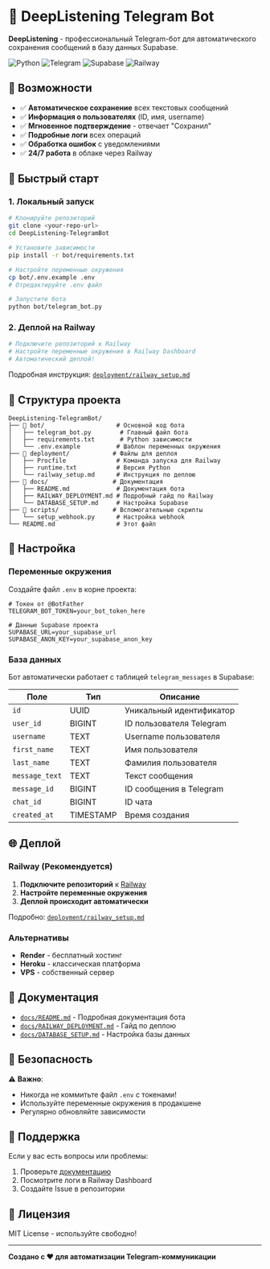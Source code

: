 # 🤖 DeepListening Telegram Bot

**DeepListening** - профессиональный Telegram-бот для автоматического сохранения сообщений в базу данных Supabase.

![Python](https://img.shields.io/badge/Python-3.9+-blue.svg)
![Telegram](https://img.shields.io/badge/Telegram-Bot-blue.svg)
![Supabase](https://img.shields.io/badge/Database-Supabase-green.svg)
![Railway](https://img.shields.io/badge/Deploy-Railway-purple.svg)

## 🎯 Возможности

- ✅ **Автоматическое сохранение** всех текстовых сообщений
- ✅ **Информация о пользователях** (ID, имя, username)
- ✅ **Мгновенное подтверждение** - отвечает "Сохранил"
- ✅ **Подробные логи** всех операций
- ✅ **Обработка ошибок** с уведомлениями
- ✅ **24/7 работа** в облаке через Railway

## 🚀 Быстрый старт

### 1. Локальный запуск

```bash
# Клонируйте репозиторий
git clone <your-repo-url>
cd DeepListening-TelegramBot

# Установите зависимости
pip install -r bot/requirements.txt

# Настройте переменные окружения
cp bot/.env.example .env
# Отредактируйте .env файл

# Запустите бота
python bot/telegram_bot.py
```

### 2. Деплой на Railway

```bash
# Подключите репозиторий к Railway
# Настройте переменные окружения в Railway Dashboard
# Автоматический деплой!
```

Подробная инструкция: [`deployment/railway_setup.md`](deployment/railway_setup.md)

## 📁 Структура проекта

```
DeepListening-TelegramBot/
├── 📁 bot/                    # Основной код бота
│   ├── telegram_bot.py        # Главный файл бота
│   ├── requirements.txt       # Python зависимости
│   └── .env.example          # Шаблон переменных окружения
├── 📁 deployment/            # Файлы для деплоя
│   ├── Procfile              # Команда запуска для Railway
│   ├── runtime.txt           # Версия Python
│   └── railway_setup.md      # Инструкция по деплою
├── 📁 docs/                  # Документация
│   ├── README.md             # Документация бота
│   ├── RAILWAY_DEPLOYMENT.md # Подробный гайд по Railway
│   └── DATABASE_SETUP.md     # Настройка Supabase
├── 📁 scripts/               # Вспомогательные скрипты
│   └── setup_webhook.py      # Настройка webhook
└── README.md                 # Этот файл
```

## 🔧 Настройка

### Переменные окружения

Создайте файл `.env` в корне проекта:

```env
# Токен от @BotFather
TELEGRAM_BOT_TOKEN=your_bot_token_here

# Данные Supabase проекта
SUPABASE_URL=your_supabase_url
SUPABASE_ANON_KEY=your_supabase_anon_key
```

### База данных

Бот автоматически работает с таблицей `telegram_messages` в Supabase:

| Поле | Тип | Описание |
|------|-----|----------|
| `id` | UUID | Уникальный идентификатор |
| `user_id` | BIGINT | ID пользователя Telegram |
| `username` | TEXT | Username пользователя |
| `first_name` | TEXT | Имя пользователя |
| `last_name` | TEXT | Фамилия пользователя |
| `message_text` | TEXT | Текст сообщения |
| `message_id` | BIGINT | ID сообщения в Telegram |
| `chat_id` | BIGINT | ID чата |
| `created_at` | TIMESTAMP | Время создания |

## 🌐 Деплой

### Railway (Рекомендуется)

1. **Подключите репозиторий** к [Railway](https://railway.app/)
2. **Настройте переменные окружения**
3. **Деплой происходит автоматически**

Подробно: [`deployment/railway_setup.md`](deployment/railway_setup.md)

### Альтернативы

- **Render** - бесплатный хостинг
- **Heroku** - классическая платформа
- **VPS** - собственный сервер

## 📖 Документация

- [`docs/README.md`](docs/README.md) - Подробная документация бота
- [`docs/RAILWAY_DEPLOYMENT.md`](docs/RAILWAY_DEPLOYMENT.md) - Гайд по деплою
- [`docs/DATABASE_SETUP.md`](docs/DATABASE_SETUP.md) - Настройка базы данных

## 🔐 Безопасность

⚠️ **Важно**: 
- Никогда не коммитьте файл `.env` с токенами!
- Используйте переменные окружения в продакшене
- Регулярно обновляйте зависимости

## 🤝 Поддержка

Если у вас есть вопросы или проблемы:

1. Проверьте [документацию](docs/)
2. Посмотрите логи в Railway Dashboard
3. Создайте Issue в репозитории

## 📄 Лицензия

MIT License - используйте свободно!

---

**Создано с ❤️ для автоматизации Telegram-коммуникации**

